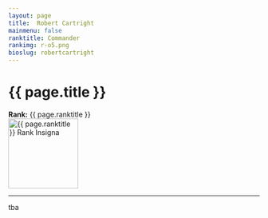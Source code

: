 ```yaml
---
layout: page
title:  Robert Cartright
mainmenu: false
ranktitle: Commander
rankimg: r-o5.png
bioslug: robertcartright
---
```

# {{ page.title }}
**Rank:** {{ page.ranktitle }}  
<img src="//img.sigma-division.com/ranks/{{ page.rankimg }}" width="140" class="img-fluid" alt="{{ page.ranktitle }} Rank Insigna">  

---
tba